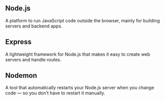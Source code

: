 ## Node.js  
A platform to run JavaScript code outside the browser, mainly for building servers and backend apps.

## Express  
A lightweight framework for Node.js that makes it easy to create web servers and handle routes.

## Nodemon  
A tool that automatically restarts your Node.js server when you change code — so you don’t have to restart it manually.
